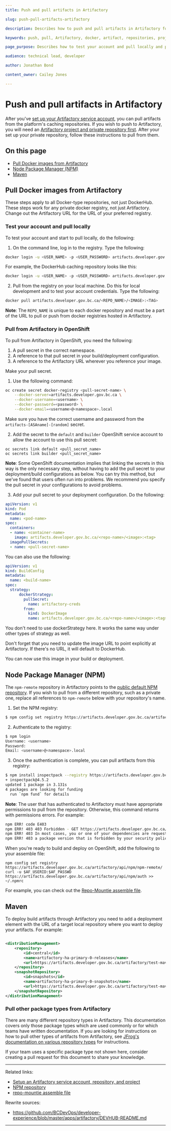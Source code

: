 ```yaml
---
title: Push and pull artifacts in Artifactory

slug: push-pull-artifacts-artifactory

description: Describes how to push and pull artifacts in Artifactory for Docker-type repositories

keywords: push, pull, Artifactory, docker, artifact, repositories, projects

page_purpose: Describes how to test your account and pull locally and push and pull artifacts.

audience: technical lead, developer

author: Jonathan Bond

content_owner: Cailey Jones

---
```

# Push and pull artifacts in Artifactory
After you've [set up your Artifactory service account](./setup-artifactory-service-account-repository-project.md), you can pull artifacts from the platform's caching repositories. If you wish to push to Artifactory, you will need an [Artifactory project and private repository first](./setup-artifactory-service-account-repository-project.md). After your set up your private repository, follow these instructions to pull from them.

## On this page
- [Pull Docker images from Artifactory](#pull-docker)
- [Node Package Manager (NPM)](#npm)
- [Maven](#maven)

## Pull Docker images from Artifactory<a name="pull-docker"></a>

These steps apply to all Docker-type repositories, not just DockerHub. These steps work for any private docker registry, not just Artifactory. Change out the Artifactory URL for the URL of your preferred registry.

### Test your account and pull locally
To test your account and start to pull locally, do the following:
1. On the command line, log in to the registry. Type the following:

```bash
docker login -u <USER_NAME> -p <USER_PASSWORD> artifacts.developer.gov.bc.ca/<REPO_NAME>
```

For example, the DockerHub caching repository looks like this:

```bash
docker login -u <USER_NAME> -p <USER_PASSWORD> artifacts.developer.gov.bc.ca/docker-remote
```

2. Pull from the registry on your local machine. Do this for local development and to test your account credentials. Type the following:

```bash
docker pull artifacts.developer.gov.bc.ca/<REPO_NAME>/<IMAGE>:<TAG>
```
**Note**: The `REPO_NAME` is unique to each docker repository and must be a part of the URL to pull or push from docker registries hosted in Artifactory.

### Pull from Artifactory in OpenShift

To pull from Artifactory in OpenShift, you need the following:
1. A pull secret in the correct namespace.
2. A reference to that pull secret in your build/deployment configuration.
3. A reference to the Artifactory URL wherever you reference your image.

Make your pull secret.

1. Use the following command:

```bash
oc create secret docker-registry <pull-secret-name> \
    --docker-server=artifacts.developer.gov.bc.ca \
    --docker-username=<username> \
    --docker-password=<password> \
    --docker-email=<username>@<namespace>.local
```

Make sure you have the correct username and password from the `artifacts-[ASAname]-[random]` secret.

2. Add the secret to the `default` and `builder` OpenShift service account to allow the account to use this pull secret:

```
oc secrets link default <pull_secret_name>
oc secrets link builder <pull_secret_name>
```

**Note**: Some OpenShift documentation implies that linking the secrets in this way is the only necessary step,
without having to add the pull secret to your deployment/build configurations as below. You can try this method, but we've found that users often run into problems. We recommend you specify the pull secret in your configurations to avoid problems.

3. Add your pull secret to your deployment configuration. Do the following:

```yaml
apiVersion: v1
kind: Pod
metadata:
  name: <pod-name>
spec:
  containers:
  - name: <container-name>
    image: artifacts.developer.gov.bc.ca/<repo-name>/<image>:<tag>
  imagePullSecrets:
  - name: <pull-secret-name>
```

You can also use the following:

```yaml
apiVersion: v1
kind: BuildConfig
metadata:
  name: <build-name>
spec:
  strategy:
      dockerStrategy:
        pullSecret:
          name: artifactory-creds
        from:
          kind: DockerImage
          name: artifacts.developer.gov.bc.ca/<repo-name>/<image>:<tag>
```
You don't need to use dockerStrategy here. It works the same way under other types of strategy as well.

Don't forget that you need to update the image URL to point explicitly at Artifactory. If there's no URL, it will default to DockerHub.

You can now use this image in your build or deployment.

## Node Package Manager (NPM)<a name="npm"></a>
The `npm-remote` repository in Artifactory points to the [public default NPM repository](https://registry.npmjs.org). If you wish to pull from a different repository, such as a private one, replace all references to `npm-remote` below with your repository's name.

1. Set the NPM registry:

```bash
$ npm config set registry https://artifacts.developer.gov.bc.ca/artifactory/api/npm/npm-remote/
```

2. Authenticate to the registry:

```bash
$ npm login
Username: <username>
Password:
Email: <username>@<namespace>.local
```

3. Once the authentication is complete, you can pull artifacts from this registry:

```bash
$ npm install inspectpack --registry https://artifacts.developer.gov.bc.ca/artifactory/api/npm/npm-remote/
+ inspectpack@4.5.2
updated 1 package in 3.131s
4 packages are looking for funding
  run `npm fund` for details
```
**Note**: The user that has authenticated to Artifactory must have appropriate permissions to pull from the repository. Otherwise, this command returns with permissions errors. For example:

```bash
npm ERR! code E403
npm ERR! 403 403 Forbidden - GET https://artifacts.developer.gov.bc.ca/artifactory/api/npm/npm-remote/inspectpack
npm ERR! 403 In most cases, you or one of your dependencies are requesting
npm ERR! 403 a package version that is forbidden by your security policy.
```
When you're ready to build and deploy on OpenShift, add the following to your assemble file:
```
npm config set registry https://artifacts.developer.gov.bc.ca/artifactory/api/npm/npm-remote/
curl -u $AF_USERID:$AF_PASSWD https://artifacts.developer.gov.bc.ca/artifactory/api/npm/auth >> ~/.npmrc
```
For example, you can check out the [Repo-Mountie assemble file](https://github.com/bcgov/repomountie/blob/master/.s2i/bin/assemble).

## Maven<a name="maven"></a>

To deploy build artifacts through Artifactory you need to add a deployment element with the URL of a target local repository where you want to deploy your artifacts. For example:

```xml

<distributionManagement>
    <repository>
        <id>central</id>
        <name>artifactory-ha-primary-0-releases</name>
        <url>https://artifacts.developer.gov.bc.ca/artifactory/test-maven-repo</url>
    </repository>
    <snapshotRepository>
        <id>snapshots</id>
        <name>artifactory-ha-primary-0-snapshots</name>
        <url>https://artifacts.developer.gov.bc.ca/artifactory/test-maven-repo</url>
    </snapshotRepository>
</distributionManagement>
```

### Pull other package types from Artifactory

There are many different repository types in Artifactory. This documentation covers only those package types which are used commonly or for which teams have written documentation. If you are looking for instructions on how to pull other types of artifacts from Artifactory, see [JFrog's documentation on various repository types](https://www.jfrog.com/confluence/display/JFROG/Package+Management) for instructions.

If your team uses a specific package type not shown here, consider creating a pull request for this document to share your knowledge.

---
Related links:
* [Setup an Artifactory service account, repository, and project](./setup-artifactory-service-account-repository-project.md)
* [NPM repository](https://registry.npmjs.org)
* [repo-mountie assemble file](https://github.com/bcgov/repomountie/blob/master/.s2i/bin/assemble)

Rewrite sources:
* https://github.com/BCDevOps/developer-experience/blob/master/apps/artifactory/DEVHUB-README.md
---
